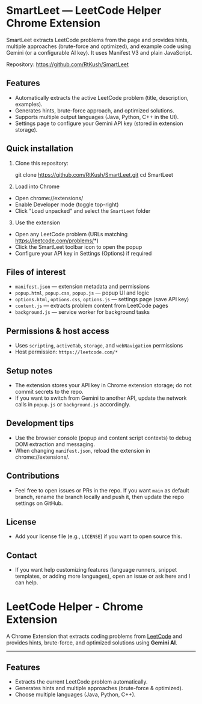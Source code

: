 # SmartLeet — LeetCode Helper Chrome Extension

SmartLeet extracts LeetCode problems from the page and provides hints, multiple approaches (brute-force and optimized), and example code using Gemini (or a configurable AI key). It uses Manifest V3 and plain JavaScript.

Repository: https://github.com/RtKush/SmartLeet

## Features
- Automatically extracts the active LeetCode problem (title, description, examples).
- Generates hints, brute-force approach, and optimized solutions.
- Supports multiple output languages (Java, Python, C++ in the UI).
- Settings page to configure your Gemini API key (stored in extension storage).

## Quick installation
1. Clone this repository:

   git clone https://github.com/RtKush/SmartLeet.git
   cd SmartLeet

2. Load into Chrome
- Open chrome://extensions/
- Enable Developer mode (toggle top-right)
- Click "Load unpacked" and select the `SmartLeet` folder

3. Use the extension
- Open any LeetCode problem (URLs matching https://leetcode.com/problems/*)
- Click the SmartLeet toolbar icon to open the popup
- Configure your API key in Settings (Options) if required

## Files of interest
- `manifest.json` — extension metadata and permissions
- `popup.html`, `popup.css`, `popup.js` — popup UI and logic
- `options.html`, `options.css`, `options.js` — settings page (save API key)
- `content.js` — extracts problem content from LeetCode pages
- `background.js` — service worker for background tasks

## Permissions & host access
- Uses `scripting`, `activeTab`, `storage`, and `webNavigation` permissions
- Host permission: `https://leetcode.com/*`

## Setup notes
- The extension stores your API key in Chrome extension storage; do not commit secrets to the repo.
- If you want to switch from Gemini to another API, update the network calls in `popup.js` or `background.js` accordingly.

## Development tips
- Use the browser console (popup and content script contexts) to debug DOM extraction and messaging.
- When changing `manifest.json`, reload the extension in chrome://extensions/.

## Contributions
- Feel free to open issues or PRs in the repo. If you want `main` as default branch, rename the branch locally and push it, then update the repo settings on GitHub.

## License
- Add your license file (e.g., `LICENSE`) if you want to open source this.

## Contact
- If you want help customizing features (language runners, snippet templates, or adding more languages), open an issue or ask here and I can help.

# LeetCode Helper - Chrome Extension

A Chrome Extension that extracts coding problems from [LeetCode](https://leetcode.com) and provides hints, brute-force, and optimized solutions using **Gemini AI**.

---

## Features
- Extracts the current LeetCode problem automatically.
- Generates hints and multiple approaches (brute-force & optimized).
- Choose multiple languages (Java, Python, C++).
